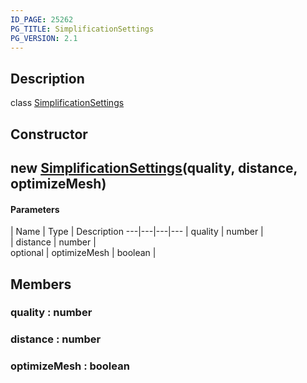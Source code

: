 ```yaml
---
ID_PAGE: 25262
PG_TITLE: SimplificationSettings
PG_VERSION: 2.1
---
```

## Description

class [SimplificationSettings](/classes/2.3/SimplificationSettings)



## Constructor

##  new [SimplificationSettings](/classes/2.3/SimplificationSettings)(quality, distance, optimizeMesh)



#### Parameters
 | Name | Type | Description
---|---|---|---
 | quality | number |   
 | distance | number |   
optional | optimizeMesh | boolean |   
## Members

### quality : number



### distance : number



### optimizeMesh : boolean




